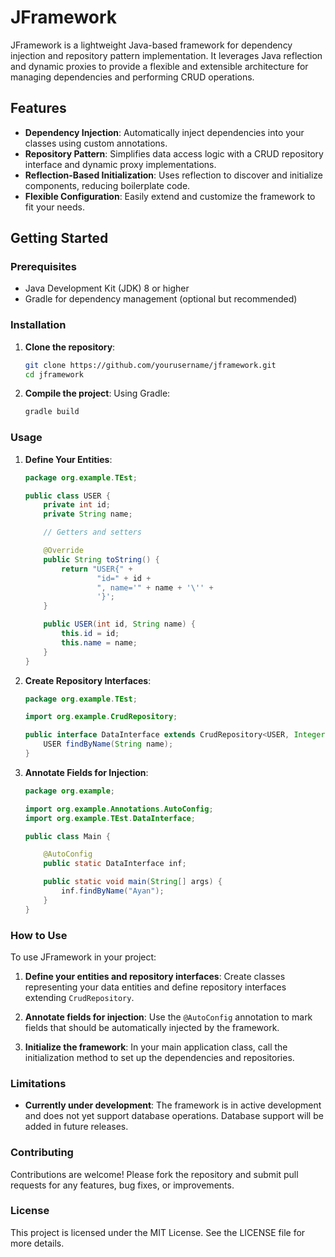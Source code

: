 # JFramework

JFramework is a lightweight Java-based framework for dependency injection and repository pattern implementation. It leverages Java reflection and dynamic proxies to provide a flexible and extensible architecture for managing dependencies and performing CRUD operations.

## Features

- **Dependency Injection**: Automatically inject dependencies into your classes using custom annotations.
- **Repository Pattern**: Simplifies data access logic with a CRUD repository interface and dynamic proxy implementations.
- **Reflection-Based Initialization**: Uses reflection to discover and initialize components, reducing boilerplate code.
- **Flexible Configuration**: Easily extend and customize the framework to fit your needs.

## Getting Started

### Prerequisites

- Java Development Kit (JDK) 8 or higher
-  Gradle for dependency management (optional but recommended)

### Installation

1. **Clone the repository**:

   ```sh
   git clone https://github.com/yourusername/jframework.git
   cd jframework
   ```

2. **Compile the project**:
   Using Gradle:
   ```sh
   gradle build
   ```

### Usage

1. **Define Your Entities**:

   ```java
   package org.example.TEst;

   public class USER {
       private int id;
       private String name;

       // Getters and setters

       @Override
       public String toString() {
           return "USER{" +
                   "id=" + id +
                   ", name='" + name + '\'' +
                   '}';
       }

       public USER(int id, String name) {
           this.id = id;
           this.name = name;
       }
   }
   ```

2. **Create Repository Interfaces**:

   ```java
   package org.example.TEst;

   import org.example.CrudRepository;

   public interface DataInterface extends CrudRepository<USER, Integer> {
       USER findByName(String name);
   }
   ```

3. **Annotate Fields for Injection**:

   ```java
   package org.example;

   import org.example.Annotations.AutoConfig;
   import org.example.TEst.DataInterface;

   public class Main {

       @AutoConfig
       public static DataInterface inf;

       public static void main(String[] args) {
           inf.findByName("Ayan");
       }
   }
   ```

### How to Use

To use JFramework in your project:

1. **Define your entities and repository interfaces**: Create classes representing your data entities and define repository interfaces extending `CrudRepository`.

2. **Annotate fields for injection**: Use the `@AutoConfig` annotation to mark fields that should be automatically injected by the framework.

3. **Initialize the framework**: In your main application class, call the initialization method to set up the dependencies and repositories.

### Limitations

- **Currently under development**: The framework is in active development and does not yet support database operations. Database support will be added in future releases.

### Contributing

Contributions are welcome! Please fork the repository and submit pull requests for any features, bug fixes, or improvements.

### License

This project is licensed under the MIT License. See the LICENSE file for more details.
